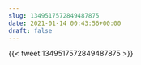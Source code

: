 ```yaml
---
slug: 1349517572849487875
date: 2021-01-14 00:43:56+00:00
draft: false
---
```


{{< tweet 1349517572849487875 >}}
